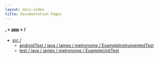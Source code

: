 ```yaml
---
layout: docs-index
title: Documentation Pages
---
```

#### [.](./../index) > [app](./index) > **/**

- [src /](src)
	- [androidTest / java / james / metronome / ExampleInstrumentedTest](src/androidTest/java/james/metronome/ExampleInstrumentedTest)
	- [test / java / james / metronome / ExampleUnitTest](src/test/java/james/metronome/ExampleUnitTest)
